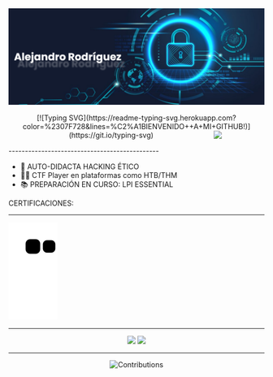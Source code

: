 <!--<img align='left' src="https://media.giphy.com/media/hvRJCLFzcasrR4ia7z/giphy.gif" width="50" >-->
<img src="https://github.com/ARMoreno99/ARMoreno99/blob/main/banner.png" >

<p align = "center">
  [![Typing SVG](https://readme-typing-svg.herokuapp.com?color=%2307F728&lines=%C2%A1BIENVENIDO++A+MI+GITHUB!)](https://git.io/typing-svg)
  <img align='right' src='https://github.com/Rishit-dagli/Rishit-dagli/blob/master/images/octocat-anime.gif' width='100"'>
 </p>
----------------------------------------------

<p align = "left">
 
 - 📕 AUTO-DIDACTA HACKING ÉTICO
 - 👨‍💻 CTF Player en plataformas como HTB/THM
 - 📚 PREPARACIÓN EN CURSO: LPI ESSENTIAL
</p>

<p>
  CERTIFICACIONES:
 <!-- <p align = "left">
    <img src="https://github.com/ARMoreno99/ARMoreno99/blob/main/eJPT.png" width="80px" height="60px" /> <img src="https://github.com/ARMoreno99/ARMoreno99/blob/main/eJPT.png" width="80px" height="60px" /> <img src="https://github.com/ARMoreno99/ARMoreno99/blob/main/eJPT.png" width="80px" height="60px" />
</p> -->

----------------------------------------------

![Snake animation](https://github.com/rafaballerini/rafaballerini/blob/output/github-contribution-grid-snake.svg)

----------------------------------------------

<p align = "center">
   <a href="https://www.linkedin.com/in/alerodriguezm99" target="_blank"><img src="https://img.shields.io/badge/-LinkedIn-%230077B5?style=for-the-badge&logo=linkedin&logoColor=white" target="_blank"></a> 
   <a href="https://alerodriguezm99.gitbook.io/blog-hacking/" target="_blank"><img src="https://img.shields.io/badge/-gitbook-%230077B5?style=for-the-badge&logo=gitbook&logoColor=white" target="_blank"></a>  
</p>
 
----------------------------------------------

<p align = "center">
  <img src="https://raw.githubusercontent.com/nilfalse/nilfalse/master/contributions.gif" alt="Contributions" width="800px" height="112px" />
</p>
